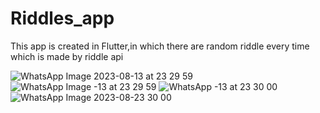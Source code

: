 # Riddles_app
This app is created in Flutter,in which there are random riddle every time which is made by riddle api

![WhatsApp Image 2023-08-13 at 23 29 59](https://github.com/ryuga123677/Riddles_app/assets/132598272/87005b73-fb01-4d69-95a0-4e658de813e9)
![WhatsApp Image -13 at 23 29 59](https://github.com/ryuga123677/Riddles_app/assets/132598272/7cc6e968-4e4f-4945-81f9-58d00deef3cb)
![WhatsApp -13 at 23 30 00](https://github.com/ryuga123677/Riddles_app/assets/132598272/c3d9daa5-a150-4172-b109-b523cc116f72)
![WhatsApp Image 2023-08-23 30 00](https://github.com/ryuga123677/Riddles_app/assets/132598272/f7ce12d6-cc81-4894-9da6-8d64b3468961)
